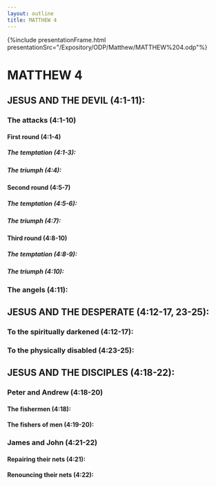 ```yaml
---
layout: outline
title: MATTHEW 4
---
```

{%include presentationFrame.html presentationSrc="/Expository/ODP/Matthew/MATTHEW%204.odp"%}

# MATTHEW 4 
## JESUS AND THE DEVIL (4:1-11): 
###  The attacks (4:1-10) 
####  First round (4:1-4) 
#####  The temptation (4:1-3): 
#####  The triumph (4:4): 
####  Second round (4:5-7) 
#####  The temptation (4:5-6): 
#####  The triumph (4:7): 
####  Third round (4:8-10) 
#####  The temptation (4:8-9): 
#####  The triumph (4:10): 
###  The angels (4:11): 
## JESUS AND THE DESPERATE (4:12-17, 23-25): 
###  To the spiritually darkened (4:12-17): 
###  To the physically disabled (4:23-25): 
## JESUS AND THE DISCIPLES (4:18-22): 
###  Peter and Andrew (4:18-20) 
####  The fishermen (4:18): 
####  The fishers of men (4:19-20): 
###  James and John (4:21-22) 
####  Repairing their nets (4:21): 
####  Renouncing their nets (4:22): 
